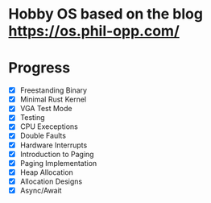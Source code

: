 # Hobby OS based on the blog https://os.phil-opp.com/

# Progress

- [x] Freestanding Binary
- [x] Minimal Rust Kernel
- [x] VGA Test Mode
- [x] Testing
- [x] CPU Execeptions
- [x] Double Faults
- [x] Hardware Interrupts
- [X] Introduction to Paging
- [X] Paging Implementation
- [X] Heap Allocation
- [X] Allocation Designs
- [X] Async/Await
